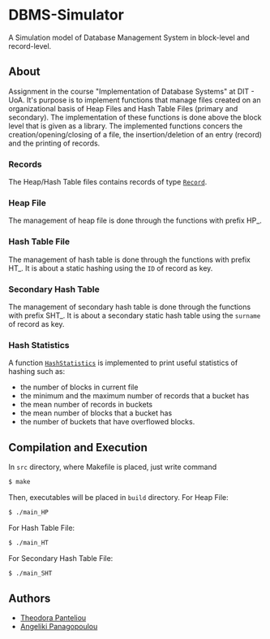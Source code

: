 # DBMS-Simulator
A Simulation model of Database Management System in block-level and record-level.

## About

Assignment in the course "Implementation of Database Systems" at DIT - UoA. It's purpose is to implement functions that manage files created on an organizational basis of Heap Files and Hash Table Files (primary and secondary). The implementation of these functions is done above the block level that is given as a library. The implemented functions concers the creation/opening/closing of a file, the insertion/deletion of an entry (record) and the printing of records.

### Records

The Heap/Hash Table files contains records of type [`Record`](https://github.com/AngelPn/DBMS-Simulator/blob/main/include/Record.h).

### Heap File

The management of heap file is done through the functions with prefix HP_.

### Hash Table File

The management of hash table is done through the functions with prefix HT_. It is about a static hashing using the `ID` of record as key.

### Secondary Hash Table

The management of secondary hash table is done through the functions with prefix SHT_. It is about a secondary static hash table using the `surname` of record as key.

### Hash Statistics

A function [`HashStatistics`](https://github.com/AngelPn/DBMS-Simulator/blob/main/src/HashStatistics.c) is implemented to print useful statistics of hashing such as:
* the number of blocks in current file
* the minimum and the maximum number of records that a bucket has
* the mean number of records in buckets
* the mean number of blocks that a bucket has
* the number of buckets that have overflowed blocks.

## Compilation and Execution

In `src` directory, where Makefile is placed, just write command
```sh
$ make
```
Then, executables will be placed in `build` directory.
For Heap File:
```sh
$ ./main_HP
```

For Hash Table File:
```sh
$ ./main_HT
```

For Secondary Hash Table File:
```sh
$ ./main_SHT
```

## Authors

* [Theodora Panteliou](https://github.com/dora-jpg)
* [Angeliki Panagopoulou](https://github.com/AngelPn)
